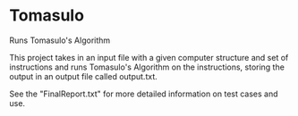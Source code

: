 # Tomasulo
Runs Tomasulo's Algorithm

This project takes in an input file with a given computer structure and set of instructions and runs
Tomasulo's Algorithm on the instructions, storing the output in an output file called output.txt.

See the "FinalReport.txt" for more detailed information on test cases and use.
